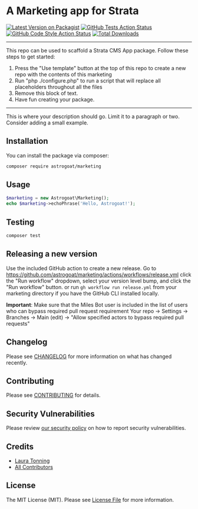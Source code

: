 # A Marketing app for Strata

[![Latest Version on Packagist](https://img.shields.io/packagist/v/astrogoat/marketing.svg?style=flat-square)](https://packagist.org/packages/astrogoat/marketing)
[![GitHub Tests Action Status](https://img.shields.io/github/workflow/status/astrogoat/marketing/run-tests?label=tests)](https://github.com/astrogoat/marketing/actions?query=workflow%3Arun-tests+branch%3Amain)
[![GitHub Code Style Action Status](https://img.shields.io/github/workflow/status/astrogoat/marketing/Check%20&%20fix%20styling?label=code%20style)](https://github.com/astrogoat/marketing/actions?query=workflow%3A"Check+%26+fix+styling"+branch%3Amain)
[![Total Downloads](https://img.shields.io/packagist/dt/astrogoat/marketing.svg?style=flat-square)](https://packagist.org/packages/astrogoat/marketing)

---
This repo can be used to scaffold a Strata CMS App package. Follow these steps to get started:

1. Press the "Use template" button at the top of this repo to create a new repo with the contents of this marketing
2. Run "php ./configure.php" to run a script that will replace all placeholders throughout all the files
3. Remove this block of text.
4. Have fun creating your package.
---

This is where your description should go. Limit it to a paragraph or two. Consider adding a small example.

## Installation

You can install the package via composer:

```bash
composer require astrogoat/marketing
```

## Usage

```php
$marketing = new Astrogoat\Marketing();
echo $marketing->echoPhrase('Hello, Astrogoat!');
```

## Testing

```bash
composer test
```

## Releasing a new version

Use the included GitHub action to create a new release.
Go to https://github.com/astrogoat/marketing/actions/workflows/release.yml click the "Run workflow" dropdown, select your version level bump, and click the "Run workflow" button.
or run `gh workflow run release.yml` from your marketing directory if you have the GitHub CLI installed locally.

**Important**: Make sure that the Miles Bot user is included in the list of users who can bypass required pull request requirement
Your repo -> Settings -> Branches -> Main (edit) -> "Allow specified actors to bypass required pull requests"


## Changelog

Please see [CHANGELOG](CHANGELOG.md) for more information on what has changed recently.


## Contributing

Please see [CONTRIBUTING](.github/CONTRIBUTING.md) for details.


## Security Vulnerabilities

Please review [our security policy](../../security/policy) on how to report security vulnerabilities.


## Credits

- [Laura Tonning](https://github.com/tonning)
- [All Contributors](../../contributors)

## License

The MIT License (MIT). Please see [License File](LICENSE.md) for more information.
